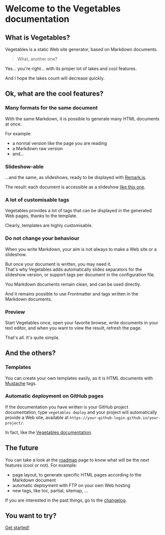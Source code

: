 # Welcome to the Vegetables documentation

## What is Vegetables?

Vegetables is a static Web site generator, based on Markdown documents.

> What, another one?

Yes... you're right... with its proper lot of lakes and cool features.

And I hope the lakes count will decrease quickly.

## Ok, what are the cool features?

### Many formats for the same document

With the same Markdown, it is possible to generate many HTML documents at once.

For example:

- a normal version like the page you are reading
- a Markdown raw version
- and...

### Slideshow-able

...and the same, as slideshows, ready to be displayed with [Remark.js](https://github.com/gnab/remark).

The result: each document is accessible as a slideshow [like this one](index-slideshow.html).

### A lot of customisable tags

Vegetables provides a lot of tags that can be displayed in the generated Web pages, thanks to the template.

Clearly, templates are highly customisable.

### Do not change your behaviour

When you write Markdown, your aim is not always to make a Web site or a slideshow.

But once your document is written, you may need it.  
That's why Vegetables adds automatically slides separators for the slideshow version, or support tags per document in the configuration file.

You Markdown documents remain clean, and can be used directly.

And it remains possible to use Frontmatter and tags written in the Markdown documents.

### Preview

Start Vegetables once, open your favorite browse, write documents in your text editor, and when you want to view the result, refresh the page.

That's all. It's quite simple.

## And the others?

### Templates

You can create your own templates easily, as it is HTML documents with [Mustache](https://github.com/janl/mustache.js) tags.

### Automatic deployment on GitHub pages

If the documentation you have written is your GitHub project documentation, type `vegetables deploy` and your project will automatically provide a Web site, available at `https://your-github-login.github.io/your-project/`.

In fact, like the [Vegetables documentation](https://partageit.github.io/vegetables/).

## The future

You can take a look at the [roadmap](roadmap.md) page to know what will be the next features (cool or not). For example:

- page layout, to generate specific HTML pages according to the Markdown document
- automatic deployment with FTP on your own Web hosting
- new tags, like toc, partial, sitemap, ...

If you are interested in the past things, go to the [changelog](CHANGELOG.md).

## You want to try?

[Get started!](getting-started.md)

[tag-title]: - (The Vegetables documentation)